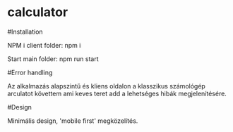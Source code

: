 # calculator

#Installation

NPM i
client folder: npm i

Start
main folder: npm run start


#Error handling

Az alkalmazás alapszintű és kliens oldalon a klasszikus számológép arculatot követtem ami keves teret add a lehetséges hibák megjelenítésére.


#Design

Minimális design, 'mobile first' megközelítés.
